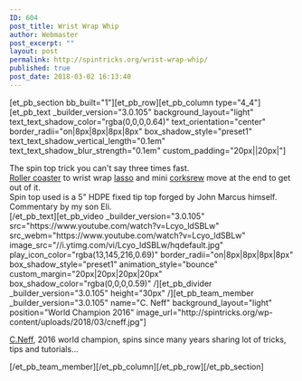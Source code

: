 ```yaml
---
ID: 604
post_title: Wrist Wrap Whip
author: Webmaster
post_excerpt: ""
layout: post
permalink: http://spintricks.org/wrist-wrap-whip/
published: true
post_date: 2018-03-02 16:13:40
---
```

[et_pb_section bb_built="1"][et_pb_row][et_pb_column type="4_4"][et_pb_text _builder_version="3.0.105" background_layout="light" text_text_shadow_color="rgba(0,0,0,0.64)" text_orientation="center" border_radii="on|8px|8px|8px|8px" box_shadow_style="preset1" text_text_shadow_vertical_length="0.1em" text_text_shadow_blur_strength="0.1em" custom_padding="20px||20px|"]
<div id="meta" class="style-scope ytd-watch">
<div id="meta-contents" class="style-scope ytd-watch">
<div id="container" class="style-scope ytd-video-secondary-info-renderer">
<div id="content" class="style-scope ytd-expander">The spin top trick you can't say three times fast.</div>
<div class="style-scope ytd-expander"><a href="/tag/rollercaster">Roller coaster</a> to wrist wrap <a href="/tag/lasso">lasso</a> and mini <a href="/tag/corkscrew">corksrew</a> move at the end to get out of it.</div>
<div class="style-scope ytd-expander">Spin top used is a 5" HDPE fixed tip top forged by John Marcus himself.</div>
<div class="style-scope ytd-expander">Commentary by my son Eli.</div>
</div>
</div>
</div>
<div id="merch-shelf" class="style-scope ytd-watch"></div>
<div id="header" class="style-scope ytd-item-section-renderer">
<div id="title" class="style-scope ytd-comments-header-renderer"></div>
</div>
[/et_pb_text][et_pb_video _builder_version="3.0.105" src="https://www.youtube.com/watch?v=Lcyo_ldSBLw" src_webm="https://www.youtube.com/watch?v=Lcyo_ldSBLw" image_src="//i.ytimg.com/vi/Lcyo_ldSBLw/hqdefault.jpg" play_icon_color="rgba(13,145,216,0.69)" border_radii="on|8px|8px|8px|8px" box_shadow_style="preset1" animation_style="bounce" custom_margin="20px|20px|20px|20px" box_shadow_color="rgba(0,0,0,0.59)" /][et_pb_divider _builder_version="3.0.105" height="30px" /][et_pb_team_member _builder_version="3.0.105" name="C. Neff" background_layout="light" position="World Champion 2016" image_url="http://spintricks.org/wp-content/uploads/2018/03/cneff.jpg"]

<a href="/tag/C.Neff">C.Neff</a>, 2016 world champion, spins since many years sharing lot of tricks, tips and tutorials...

[/et_pb_team_member][/et_pb_column][/et_pb_row][/et_pb_section]